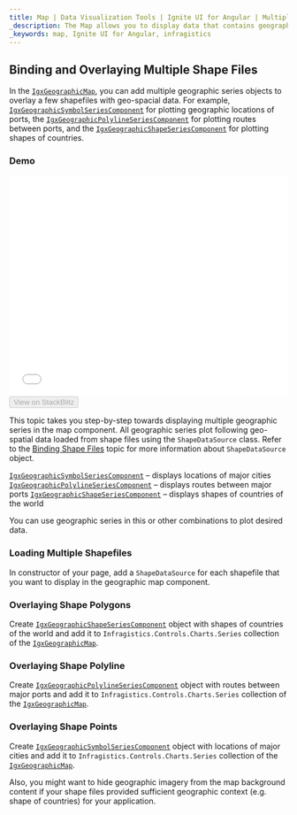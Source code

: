 ```yaml
---
title: Map | Data Visualization Tools | Ignite UI for Angular | Multiple Series | Infragistics
_description: The Map allows you to display data that contains geographic locations from view models or geo-spatial data loaded from shape files on geographic imagery maps.View the demo, dependencies, usage and toolbar for more information.
_keywords: map, Ignite UI for Angular, infragistics
---
```


## Binding and Overlaying Multiple Shape Files

In the [`IgxGeographicMap`](map_binding_multiple_shapes_files.md), you can add multiple geographic series objects to overlay a few shapefiles with geo-spacial data. For example, [`IgxGeographicSymbolSeriesComponent`](map_binding_multiple_shapes_files.md) for plotting geographic locations of ports, the [`IgxGeographicPolylineSeriesComponent`](map_binding_multiple_shapes_files.md) for plotting routes between ports, and the [`IgxGeographicShapeSeriesComponent`](map_binding_multiple_shapes_files.md) for plotting shapes of countries.

### Demo

<div class="sample-container loading" style="height: 400px">
    <iframe id="geo-map-binding-multiple-shapes-iframe" src='{environment:demosBaseUrl}/maps/geo-map-binding-multiple-shapes' width="100%" height="100%" seamless frameBorder="0" onload="onXPlatSampleIframeContentLoaded(this);"></iframe>
</div>
<div>
    <button data-localize="stackblitz" disabled class="stackblitz-btn"   data-iframe-id="geo-map-binding-multiple-shapes-iframe" data-demos-base-url="{environment:demosBaseUrl}">View on StackBlitz
    </button>
</div>

<div class="divider--half"></div>

This topic takes you step-by-step towards displaying multiple geographic series in the map component. All geographic series plot following geo-spatial data loaded from shape files using the `ShapeDataSource` class. Refer to the [Binding Shape Files](map_binding_geographic_shape_files.md) topic for more information about `ShapeDataSource` object.

[`IgxGeographicSymbolSeriesComponent`](map_binding_multiple_shapes_files.md) – displays locations of major cities
[`IgxGeographicPolylineSeriesComponent`](map_binding_multiple_shapes_files.md) – displays routes between major ports
[`IgxGeographicShapeSeriesComponent`](map_binding_multiple_shapes_files.md) – displays shapes of countries of the world

You can use geographic series in this or other combinations to plot desired data.

### Loading Multiple Shapefiles

In constructor of your page, add a `ShapeDataSource` for each shapefile that you want to display in the geographic map component.

### Overlaying Shape Polygons

Create [`IgxGeographicShapeSeriesComponent`](map_binding_multiple_shapes_files.md) object with shapes of countries of the world and add it to `Infragistics.Controls.Charts.Series` collection of the [`IgxGeographicMap`](map_binding_multiple_shapes_files.md).

### Overlaying Shape Polyline

Create [`IgxGeographicPolylineSeriesComponent`](map_binding_multiple_shapes_files.md) object with routes between major ports and add it to `Infragistics.Controls.Charts.Series` collection of the [`IgxGeographicMap`](map_binding_multiple_shapes_files.md).

### Overlaying Shape Points

Create [`IgxGeographicSymbolSeriesComponent`](map_binding_multiple_shapes_files.md) object with locations of major cities and add it to `Infragistics.Controls.Charts.Series` collection of the [`IgxGeographicMap`](map_binding_multiple_shapes_files.md).

Also, you might want to hide geographic imagery from the map background content if your shape files provided sufficient geographic context (e.g. shape of countries) for your application.
